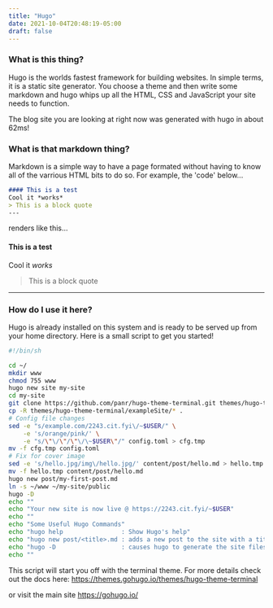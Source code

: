 ```yaml
---
title: "Hugo"
date: 2021-10-04T20:48:19-05:00
draft: false
---
```


### What is this thing?

Hugo is the worlds fastest framework for building websites. In simple terms, it is a static site generator. 
You choose a theme and then write some markdown and hugo whips up all the HTML, CSS and JavaScript your
site needs to function. 

The blog site you are looking at right now was generated with hugo in about 62ms!

### What is that markdown thing?

Markdown is a simple way to have a page formated without having to know all of the varrious HTML bits to do so. 
For example, the 'code' below...

```markdown
#### This is a test
Cool it *works*
> This is a block quote
---
```
renders like this...

#### This is a test
Cool it *works*
> This is a block quote
---

### How do I use it here?

Hugo is already installed on this system and is ready to be served up from your home directory. Here is a small script
to get you started!

```bash
#!/bin/sh

cd ~/
mkdir www
chmod 755 www
hugo new site my-site
cd my-site
git clone https://github.com/panr/hugo-theme-terminal.git themes/hugo-theme-terminal
cp -R themes/hugo-theme-terminal/exampleSite/* .
# Config file changes
sed -e "s/example.com/2243.cit.fyi\/~$USER/" \
    -e 's/orange/pink/' \
    -e "s/\"\/\"/\"\/\~$USER\"/" config.toml > cfg.tmp
mv -f cfg.tmp config.toml
# Fix for cover image
sed -e 's/hello.jpg/img\/hello.jpg/' content/post/hello.md > hello.tmp
mv -f hello.tmp content/post/hello.md
hugo new post/my-first-post.md
ln -s ~/www ~/my-site/public
hugo -D
echo ""
echo "Your new site is now live @ https://2243.cit.fyi/~$USER"
echo ""
echo "Some Useful Hugo Commands"
echo "hugo help                : Show Hugo's help"
echo "hugo new post/<title>.md : adds a new post to the site with a title of <title>"
echo "hugo -D                  : causes hugo to generate the site files"
echo ""
```
This script will start you off with the terminal theme. For more details check out the docs here:
https://themes.gohugo.io/themes/hugo-theme-terminal

or visit the main site https://gohugo.io/